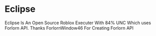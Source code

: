 # Eclipse
Eclipse Is An Open Source Roblox Executer With 84% UNC Which uses Forlorn API. Thanks ForlornWindow46 For Creating Forlorn API

